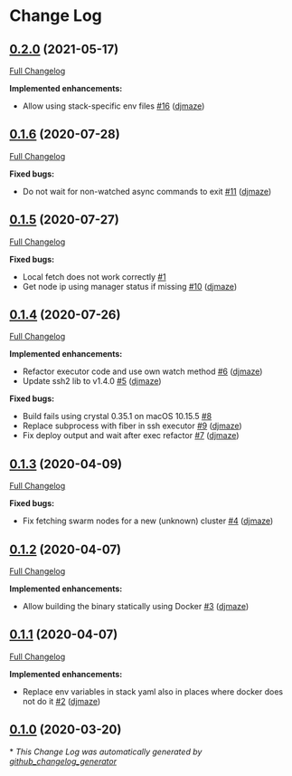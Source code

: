 # Change Log

## [0.2.0](https://github.com/djmaze/swm/tree/0.2.0) (2021-05-17)
[Full Changelog](https://github.com/djmaze/swm/compare/0.1.6...0.2.0)

**Implemented enhancements:**

- Allow using stack-specific env files [\#16](https://github.com/djmaze/swm/pull/16) ([djmaze](https://github.com/djmaze))

## [0.1.6](https://github.com/djmaze/swm/tree/0.1.6) (2020-07-28)
[Full Changelog](https://github.com/djmaze/swm/compare/0.1.5...0.1.6)

**Fixed bugs:**

- Do not wait for non-watched async commands to exit [\#11](https://github.com/djmaze/swm/pull/11) ([djmaze](https://github.com/djmaze))

## [0.1.5](https://github.com/djmaze/swm/tree/0.1.5) (2020-07-27)
[Full Changelog](https://github.com/djmaze/swm/compare/0.1.4...0.1.5)

**Fixed bugs:**

- Local fetch does not work correctly [\#1](https://github.com/djmaze/swm/issues/1)
- Get node ip using manager status if missing [\#10](https://github.com/djmaze/swm/pull/10) ([djmaze](https://github.com/djmaze))

## [0.1.4](https://github.com/djmaze/swm/tree/0.1.4) (2020-07-26)
[Full Changelog](https://github.com/djmaze/swm/compare/0.1.3...0.1.4)

**Implemented enhancements:**

- Refactor executor code and use own watch method [\#6](https://github.com/djmaze/swm/pull/6) ([djmaze](https://github.com/djmaze))
- Update ssh2 lib to v1.4.0 [\#5](https://github.com/djmaze/swm/pull/5) ([djmaze](https://github.com/djmaze))

**Fixed bugs:**

- Build fails using crystal 0.35.1 on macOS 10.15.5 [\#8](https://github.com/djmaze/swm/issues/8)
- Replace subprocess with fiber in ssh executor [\#9](https://github.com/djmaze/swm/pull/9) ([djmaze](https://github.com/djmaze))
- Fix deploy output and wait after exec refactor [\#7](https://github.com/djmaze/swm/pull/7) ([djmaze](https://github.com/djmaze))

## [0.1.3](https://github.com/djmaze/swm/tree/0.1.3) (2020-04-09)
[Full Changelog](https://github.com/djmaze/swm/compare/0.1.2...0.1.3)

**Fixed bugs:**

- Fix fetching swarm nodes for a new \(unknown\) cluster [\#4](https://github.com/djmaze/swm/pull/4) ([djmaze](https://github.com/djmaze))

## [0.1.2](https://github.com/djmaze/swm/tree/0.1.2) (2020-04-07)
[Full Changelog](https://github.com/djmaze/swm/compare/0.1.1...0.1.2)

**Implemented enhancements:**

- Allow building the binary statically using Docker [\#3](https://github.com/djmaze/swm/pull/3) ([djmaze](https://github.com/djmaze))

## [0.1.1](https://github.com/djmaze/swm/tree/0.1.1) (2020-04-07)
[Full Changelog](https://github.com/djmaze/swm/compare/0.1.0...0.1.1)

**Implemented enhancements:**

- Replace env variables in stack yaml also in places where docker does not do it [\#2](https://github.com/djmaze/swm/pull/2) ([djmaze](https://github.com/djmaze))

## [0.1.0](https://github.com/djmaze/swm/tree/0.1.0) (2020-03-20)


\* *This Change Log was automatically generated by [github_changelog_generator](https://github.com/skywinder/Github-Changelog-Generator)*